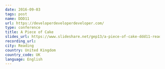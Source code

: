 ```yaml
---
date: 2016-09-03
tags: post
name: DDD11
url: https://developerdeveloperdeveloper.com/
type: conference
title: A Piece of Cake
slides_url: https://www.slideshare.net/gep13/a-piece-of-cake-ddd11-reading
recording_url: 
city: Reading
country: United Kingdom
country_code: UK
language: English
---
```


